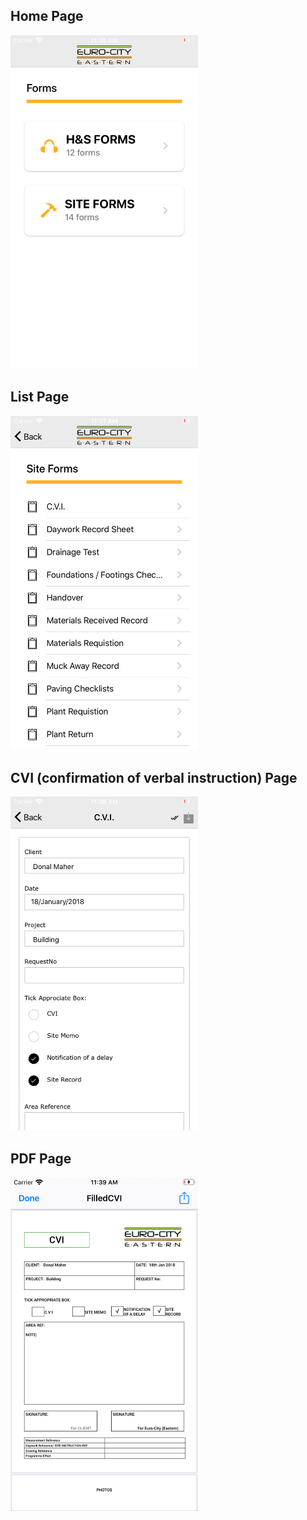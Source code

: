 ## Home Page 

<img src="https://github.com/dpjm94/Euro/blob/master/home.png" width="300">

## List Page

<img src="https://github.com/dpjm94/Euro/blob/master/list.png" width="300">

## CVI (confirmation of verbal instruction) Page

<img src="https://github.com/dpjm94/Euro/blob/master/form.png" width="300">

## PDF Page

<img src="https://github.com/dpjm94/Euro/blob/master/formpdf.png" width="300">
